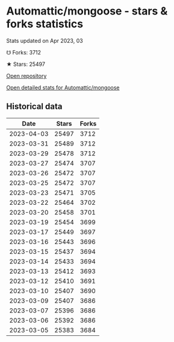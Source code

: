# Automattic/mongoose - stars & forks statistics

Stats updated on Apr 2023, 03

☋ Forks: 3712

★ Stars: 25497

[Open repository](https://github.com/Automattic/mongoose)

[Open detailed stats for Automattic/mongoose](https://reviewgithub.com/rep/Automattic/mongoose)

## Historical data
| Date | Stars | Forks |
|------|-------|-------|
| 2023-04-03 | 25497 | 3712 | 
| 2023-03-31 | 25489 | 3712 | 
| 2023-03-29 | 25478 | 3712 | 
| 2023-03-27 | 25474 | 3707 | 
| 2023-03-26 | 25472 | 3707 | 
| 2023-03-25 | 25472 | 3707 | 
| 2023-03-23 | 25471 | 3705 | 
| 2023-03-22 | 25464 | 3702 | 
| 2023-03-20 | 25458 | 3701 | 
| 2023-03-19 | 25454 | 3699 | 
| 2023-03-17 | 25449 | 3697 | 
| 2023-03-16 | 25443 | 3696 | 
| 2023-03-15 | 25437 | 3694 | 
| 2023-03-14 | 25433 | 3694 | 
| 2023-03-13 | 25412 | 3693 | 
| 2023-03-12 | 25410 | 3691 | 
| 2023-03-10 | 25407 | 3690 | 
| 2023-03-09 | 25407 | 3686 | 
| 2023-03-07 | 25396 | 3686 | 
| 2023-03-06 | 25392 | 3686 | 
| 2023-03-05 | 25383 | 3684 | 

